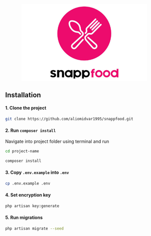 <p align="center"><img src="/storage/app/images/snappfood.jpg" width="400" alt="Snapp Food"></p>


## Installation

#### 1. Clone the project
```bash
git clone https://github.com/aliomidvar1995/snappfood.git
```

#### 2. Run `composer install`
Navigate into project folder using terminal and run

```bash
cd project-name
```
```bash
composer install
```

#### 3. Copy `.env.example` into `.env`

```bash
cp .env.example .env
```

#### 4. Set encryption key

```bash
php artisan key:generate
```

#### 5. Run migrations

```bash
php artisan migrate --seed
```

